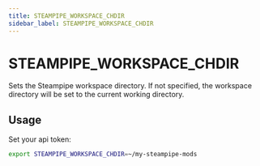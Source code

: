 ```yaml
---
title: STEAMPIPE_WORKSPACE_CHDIR
sidebar_label: STEAMPIPE_WORKSPACE_CHDIR
---
```



# STEAMPIPE_WORKSPACE_CHDIR
Sets the Steampipe workspace directory. If not specified, the workspace directory will be set to the current working directory.

## Usage 
Set your api token:
```bash
export STEAMPIPE_WORKSPACE_CHDIR=~/my-steampipe-mods
```